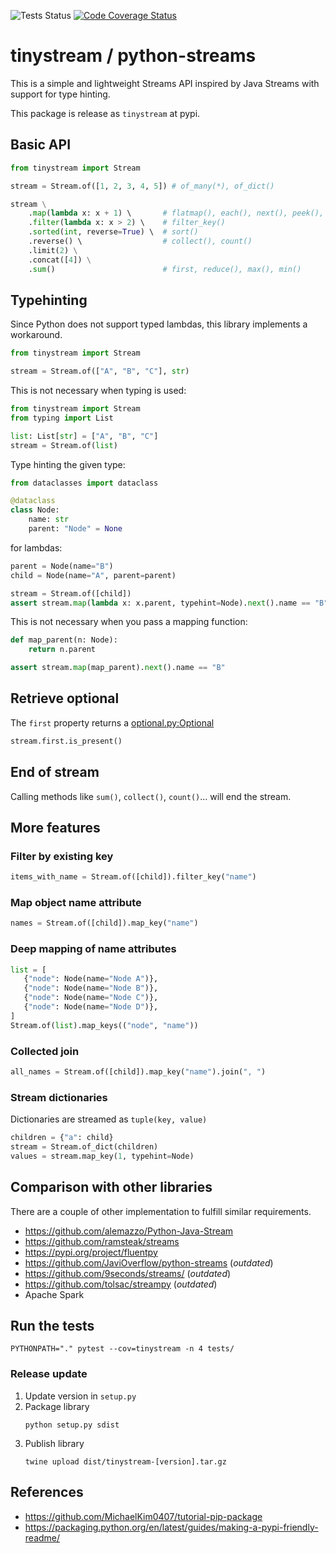 ![Tests Status](https://github.com/mreiche/python-streams/actions/workflows/tests.yml/badge.svg)
[![Code Coverage Status](https://codecov.io/github/mreiche/python-streams/branch/main/graph/badge.svg)](https://app.codecov.io/github/mreiche/python-automation-framework)

# tinystream / python-streams

This is a simple and lightweight Streams API inspired by Java Streams with support for type hinting.

This package is release as `tinystream` at pypi.

## Basic API

```python
from tinystream import Stream

stream = Stream.of([1, 2, 3, 4, 5]) # of_many(*), of_dict()

stream \
    .map(lambda x: x + 1) \       # flatmap(), each(), next(), peek(), map_key()
    .filter(lambda x: x > 2) \    # filter_key()
    .sorted(int, reverse=True) \  # sort()
    .reverse() \                  # collect(), count()
    .limit(2) \
    .concat([4]) \
    .sum()                        # first, reduce(), max(), min()
```

## Typehinting

Since Python does not support typed lambdas, this library implements a workaround.

```python
from tinystream import Stream

stream = Stream.of(["A", "B", "C"], str)
```

This is not necessary when typing is used:

```python
from tinystream import Stream
from typing import List

list: List[str] = ["A", "B", "C"]
stream = Stream.of(list)
```

Type hinting the given type:

```python
from dataclasses import dataclass

@dataclass
class Node:
    name: str
    parent: "Node" = None
```

for lambdas:

```python
parent = Node(name="B")
child = Node(name="A", parent=parent)

stream = Stream.of([child])
assert stream.map(lambda x: x.parent, typehint=Node).next().name == "B"
```

This is not necessary when you pass a mapping function:
```python
def map_parent(n: Node):
    return n.parent

assert stream.map(map_parent).next().name == "B"
```

## Retrieve optional

The `first` property returns a [optional.py:Optional](https://pypi.org/project/optional.py/) 

```python
stream.first.is_present()
```

## End of stream

Calling methods like `sum()`, `collect()`, `count()`... will end the stream.

## More features

### Filter by existing key
```python
items_with_name = Stream.of([child]).filter_key("name")
```

### Map object name attribute
```python
names = Stream.of([child]).map_key("name")
```

### Deep mapping of name attributes
```python
list = [
   {"node": Node(name="Node A")},
   {"node": Node(name="Node B")},
   {"node": Node(name="Node C")},
   {"node": Node(name="Node D")},
]
Stream.of(list).map_keys(("node", "name"))
```

### Collected join

```python
all_names = Stream.of([child]).map_key("name").join(", ")
```

### Stream dictionaries

Dictionaries are streamed as `tuple(key, value)`

```python
children = {"a": child} 
stream = Stream.of_dict(children)
values = stream.map_key(1, typehint=Node)
```

## Comparison with other libraries

There are a couple of other implementation to fulfill similar requirements.

- https://github.com/alemazzo/Python-Java-Stream
- https://github.com/ramsteak/streams
- https://pypi.org/project/fluentpy
- https://github.com/JaviOverflow/python-streams (*outdated*)
- https://github.com/9seconds/streams/ (*outdated*)
- https://github.com/tolsac/streampy (*outdated*)
- Apache Spark

## Run the tests

```shell
PYTHONPATH="." pytest --cov=tinystream -n 4 tests/
```

### Release update
1. Update version in `setup.py`
2. Package library
    ```shell
    python setup.py sdist
    ```
3. Publish library
    ```shell
    twine upload dist/tinystream-[version].tar.gz
    ```

## References

- https://github.com/MichaelKim0407/tutorial-pip-package
- https://packaging.python.org/en/latest/guides/making-a-pypi-friendly-readme/
